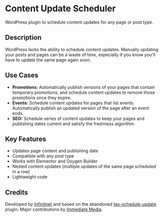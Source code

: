 # Content Update Scheduler
WordPress plugin to schedule content updates for any page or post type.

## Description
WordPress lacks the ability to schedule content updates. Manually updating your posts and pages can be a waste of time, especially if you know you'll have to update the same page again soon.

## Use Cases
- **Promotions:** Automatically publish versions of your pages that contain temporary promotions, and schedule content updates to remove those promotions once they expire.
- **Events:** Schedule content updates for pages that list events. Automatically publish an updated version of the page after an event ends.
- **SEO:** Schedule series of content updates to keep your pages and publishing dates current and satisfy the freshness algorithm.

## Key Features
- Updates page content and publishing date
- Compatible with any post type
- Works with Elementor and Oxygen Builder
- Nested content updates (multiple updates of the same page scheduled in a row)
- Lightweight code

## Credits
Developed by [Infinitnet](https://infinitnet.io/) and based on the abandoned [tao-schedule-update](https://github.com/tao-software/tao-schedule-update) plugin. Major contributions by [Immediate Media](https://immediate.co.uk/).